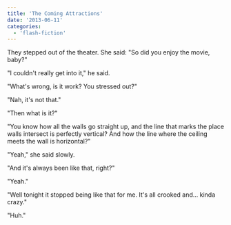 ```yaml
---
title: 'The Coming Attractions'
date: '2013-06-11'
categories:
  - 'flash-fiction'
---
```


They stepped out of the theater. She said: "So did you enjoy the movie, baby?"

<!-- truncate -->

"I couldn't really get into it," he said.

"What's wrong, is it work? You stressed out?"

"Nah, it's not that."

"Then what is it?"

"You know how all the walls go straight up, and the line that marks the place
walls intersect is perfectly vertical? And how the line where the ceiling meets
the wall is horizontal?"

"Yeah," she said slowly.

"And it's always been like that, right?"

"Yeah."

"Well tonight it stopped being like that for me. It's all crooked and... kinda
crazy."

"Huh."
